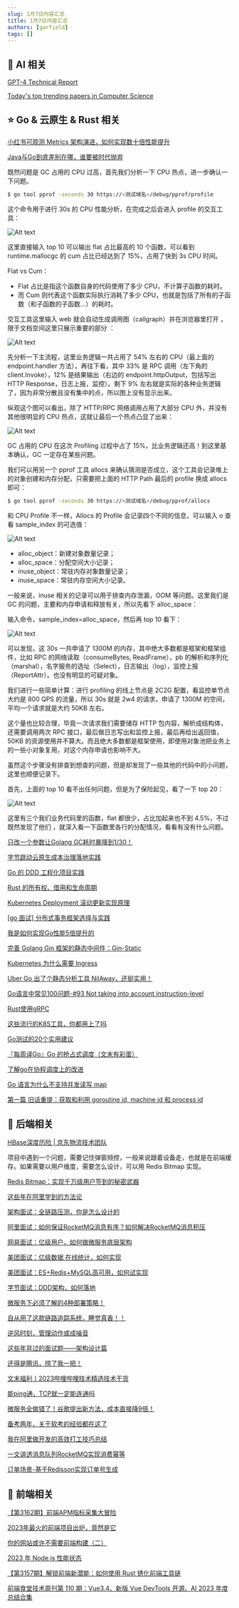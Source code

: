 ```yaml
---
slug: 1月7日内容汇总
title: 1月7日内容汇总
authors: [garfield]
tags: []
---
```


## 🌟 AI 相关

[GPT-4 Technical Report](https://ar5iv.labs.arxiv.org/html/2303.08774)

[Today's top trending papers in Computer Science](https://trendingpapers.com/papers?o=pagerank_growth&pd=Since%20beginning&cc=Cited%20and%20uncited%20papers&c=All%20categories)

## ⭐️ Go & 云原生 & Rust 相关

[小红书可观测 Metrics 架构演进，如何实现数十倍性能提升](https://mp.weixin.qq.com/s/uJ1t0B8WBBryzvbLWDfl5A)

[Java与Go到底差别在哪，谁要被时代抛弃](https://mp.weixin.qq.com/s/JkpzM06IWNb11wUaJWJn8Q)

既然问题是 GC 占用的 CPU 过高，首先我们分析一下 CPU 热点，进一步确认一下问题。

```bash
$ go tool pprof -seconds 30 https://<测试域名>/debug/pprof/profile
```

这个命令用于进行 30s 的 CPU 性能分析，在完成之后会进入 profile 的交互工具：

![Alt text](image.png)

这里直接输入 top 10 可以输出 flat 占比最高的 10 个函数，可以看到 runtime.mallocgc 的 cum 占比已经达到了 15%，占用了快到 3s CPU 时间。

Flat vs Cum：
- Flat 占比是指这个函数自身的代码使用了多少 CPU，不计算子函数的耗时。
- 而 Cum 则代表这个函数实际执行消耗了多少 CPU，也就是包括了所有的子函数（和子函数的子函数...）的耗时。

交互工具这里输入 web 就会自动生成调用图（callgraph）并在浏览器里打开 ，限于文档空间这里只展示重要的部分 ：

![Alt text](image-1.png)

先分析一下主流程，这里业务逻辑一共占用了 54% 左右的 CPU（最上面的 endpoint.handler 方法），再往下看，其中 33% 是 RPC 调用（左下角的 client.Invoke），12% 是结果输出（右边的 endpoint.httpOutput，包括写出 HTTP Response，日志上报，监控）。剩下 9% 左右就是实际的各种业务逻辑了，因为非常分散且没有集中的点，所以图上没有显示出来。

纵观这个图可以看出，除了 HTTP/RPC 网络调用占用了大部分 CPU 外，并没有其他很明显的 CPU 热点，这就让最后一个热点凸显了出来：

![Alt text](image-2.png)

GC 占用的 CPU 在这次 Profiling 过程中占了 15%，比业务逻辑还高！到这里基本确认，GC 一定存在某些问题。

我们可以用另一个 pprof 工具 allocs 来确认猜测是否成立，这个工具会记录堆上的对象创建和内存分配，只需要把上面的 HTTP Path 最后的 profile 换成 allocs 即可：

```bash
$ go tool pprof -seconds 30 https://<测试域名>/debug/pprof/allocs
```

和 CPU Profile 不一样，Allocs 的 Profile 会记录四个不同的信息，可以输入 o 查看 sample_index 的可选值：

![Alt text](image-3.png)

- alloc_object：新建对象数量记录；
- alloc_space：分配空间大小记录；
- inuse_object：常驻内存对象数量记录；
- inuse_space：常驻内存空间大小记录。

一般来说，inuse 相关的记录可以用于排查内存泄漏，OOM 等问题。这里我们是 GC 的问题，主要和内存申请和释放有关，所以先看下 alloc_space：

输入命令，sample_index=alloc_space，然后再 top 10 看下：

![Alt text](image-4.png)

可以发现，这 30s 一共申请了 1300M 的内存，其中绝大多数都是框架和框架组件，比如 RPC 的网络读取（consumeBytes, ReadFrame），pb 的解析和序列化（marshal），名字服务的选址（Select），日志输出（log），监控上报（ReportAttr）。也没有明显的可疑对象。

我们进行一些简单计算：进行 profiling 的线上节点是 2C2G 配置，看监控单节点大约是 800 QPS 的流量，所以 30s 就是 2w4 的请求，申请了 1300M 的空间，平均一个请求就是大约 50KB 左右。

这个量也比较合理，毕竟一次请求我们需要储存 HTTP 包内容，解析成结构体，还需要调用两次 RPC 接口，最后做日志写出和监控上报，最后再给出返回值，50KB 的资源使用并不算大。而且绝大多数都是框架使用，即使用对象池把业务上的一些小对象复用，对这个内存申请也影响不大。

虽然这个步骤没有排查到想查的问题，但是却发现了一些其他的代码中的小问题，这里也顺便记录下。

首先，上面的 top 10 看不出任何问题，但是为了保险起见，看了一下 top 20：

![Alt text](image-5.png)

这里有三个我们业务代码里的函数，flat 都很少，占比加起来也不到 4.5%，不过既然发现了他们 ，就深入看一下函数里各行的分配情况，看看有没有什么问题。

[只改一个参数让Golang GC耗时暴降到1/30！](https://mp.weixin.qq.com/s/EEDNuhEr0G4SbTzDhVBjbg)

[字节跳动云原生成本治理落地实践](https://mp.weixin.qq.com/s/GFYudlHBuIr_bDe6IX4mlw)

[Go 的 DDD 工程化项目实践](https://juejin.cn/post/7298160530292703244)

[Rust 的所有权、借用和生命周期](https://juejin.cn/post/7279313746450235403)

[Kubernetes Deployment 滚动更新实现原理](https://mp.weixin.qq.com/s/c4LWdwACitC2gH2tDu3E8g)

[\[go 面试\] 分布式事务框架选择与实践](https://mp.weixin.qq.com/s/vQz2-KhRenuimU7jvHtkkQ)

[我是如何实现Go性能5倍提升的](https://mp.weixin.qq.com/s/SlPdSoMs1po1l19uaNMrIQ)

[完善 Golang Gin 框架的静态中间件：Gin-Static](https://mp.weixin.qq.com/s/4ZT1Pu_lR56LmIQjFmy9Kg)

[Kubernetes 为什么需要 Ingress](https://mp.weixin.qq.com/s/uuB97dnIHe0hxsoBrk6THg)

[Uber Go 出了个静态分析工具 NilAway，还挺实用！](https://mp.weixin.qq.com/s/vDmSnZZXg1EnyeFMuj6orw)

[Go语言中常见100问题-#93 Not taking into account instruction-level](https://mp.weixin.qq.com/s/oVSJz7MIUR7HNhU-hKnCJg)

[Rust使用gRPC](https://mp.weixin.qq.com/s/a_v6_F6nqGlDcBUKyEQF2w)

[这些流行的K8S工具，你都用上了吗](https://mp.weixin.qq.com/s/6bgFUadhbCqDAwNgGsXgGg)

[Go测试的20个实用建议](https://mp.weixin.qq.com/s/yJqwcYqYmV1wWuo147fX4Q)

[『每周译Go』Go 的抢占式调度（文末有彩蛋）](https://mp.weixin.qq.com/s/d7FdGBc0S0V3S4aRL4EByA)

[了解go在协程调度上的改进](https://mp.weixin.qq.com/s/YXxFVBrwlwf3YpIUhXFmTQ)

[Go 语言为什么不支持并发读写 map](https://mp.weixin.qq.com/s/n6K6tbDRdS5c0hMtmHxdFg)

[第一篇 旧话重提：获取和利用 goroutine id, machine id 和 process id](https://mp.weixin.qq.com/s/dePs661VzQf_yi2aHsydIA)

## 📒 后端相关

[HBase深度历险 | 京东物流技术团队](https://juejin.cn/post/7315959676886450211)

项目中遇到一个问题，需要记住弹窗频控，一般来说跟着设备走，也就是在前端缓存。如果需要以用户维度，需要怎么设计，可以用 Redis Bitmap 实现。

[Redis Bitmap：实现千万级用户签到的秘密武器](https://juejin.cn/post/7273025562155466764)

[这些年在阿里学到的方法论](https://mp.weixin.qq.com/s/yPRPakU1UM5iVY-1bwiHJQ)

[架构面试：全链路压测，你是怎么设计的](https://mp.weixin.qq.com/s/MyK6QrNt3xtms_IBAb6sSQ)

[阿里面试：如何保证RocketMQ消息有序？如何解决RocketMQ消息积压](https://mp.weixin.qq.com/s/ofaQwaOobZ_5xqcor6ObhA)

[网易面试：亿级用户，如何做微服务底层架构](https://mp.weixin.qq.com/s/3w5Ld8zgc8DeTmoo7T31qw)

[美团面试：亿级数据 在线统计，如何实现](https://mp.weixin.qq.com/s/PRouD97LKd726m_aW5DWFw)

[美团面试：ES+Redis+MySQL高可用，如何试实现](https://mp.weixin.qq.com/s/SXsQ3T5SFK0SKg054m-7Mg)

[字节面试：DDD架构，如何落地](https://mp.weixin.qq.com/s/_NAHYDIvmT7EbffXkIpqYw)

[微服务下必须了解的4种部署策略！](https://mp.weixin.qq.com/s/c9sioXo95QQmZ7AyQxFBtw)

[自从用了这款链路追踪系统，睡觉真香！！](https://mp.weixin.qq.com/s/QzG3MupskxyV8eaGt2YOXw)

[逆风时刻，管理动作或成噪音](https://mp.weixin.qq.com/s/EtPcGw3dYsKbd411FbZ0bA)

[这些年背过的面试题——架构设计篇](https://mp.weixin.qq.com/s/w7xUHPCZZuCX_Is1eT5uZQ)

[还得是腾讯，捞了我一把！](https://mp.weixin.qq.com/s/Qwc0xsrOVD4ZTHohAb01yw)

[文末福利丨2023哔哩哔哩技术精选技术干货](https://mp.weixin.qq.com/s/zgymXmxo5kiKPG7QRs6Uiw)

[能ping通，TCP就一定能连通吗](https://mp.weixin.qq.com/s/gLrRgfwmzMvk9T6MIY4cWg)

[微服务全做错了！谷歌提出新方法，成本直接降9倍！](https://mp.weixin.qq.com/s/rezUShZLEK_3f3Cfl2b_fw)

[备考两年，关于软考的经验都在这了](https://mp.weixin.qq.com/s/Ijh0taMzh7MUnuysjCB4gQ)

[我在阿里做开发的高效打工技巧总结](https://mp.weixin.qq.com/s/EwdKRsu_U39bTJf4hbjIeA)

[一文讲透消息队列RocketMQ实现消费幂等](https://juejin.cn/post/7313242116771627034)

[订单场景-基于Redisson实现订单号生成](https://juejin.cn/post/7307467803975843891)

## 📒 前端相关

[【第3162期】前端APM指标采集大冒险](https://mp.weixin.qq.com/s/u78Dr9DfLyCMAH8aTil5Lg)

[2023年最火的前端项目出炉，竟然是它](https://mp.weixin.qq.com/s/ENkssTfPQmS5_PjdIcXpBA)

[你的网站或许不需要前端构建（二）](https://mp.weixin.qq.com/s/2Cm7iBMTZk-YqX7G0WfwRQ)

[2023 年 Node.js 性能状态](https://mp.weixin.qq.com/s/hEYGSa__fKr67nVjR1DFWA)

[【第3157期】解锁前端新潜能：如何使用 Rust 锈化前端工具链](https://mp.weixin.qq.com/s/Zlc-G6oD63mpSUVBiOs6FA)

[前端食堂技术周刊第 110 期：Vue3.4、新版 Vue DevTools 开源、AI 2023 年度总结合集](https://mp.weixin.qq.com/s/yre8fxml3Sgykr4iG8_BSw)
